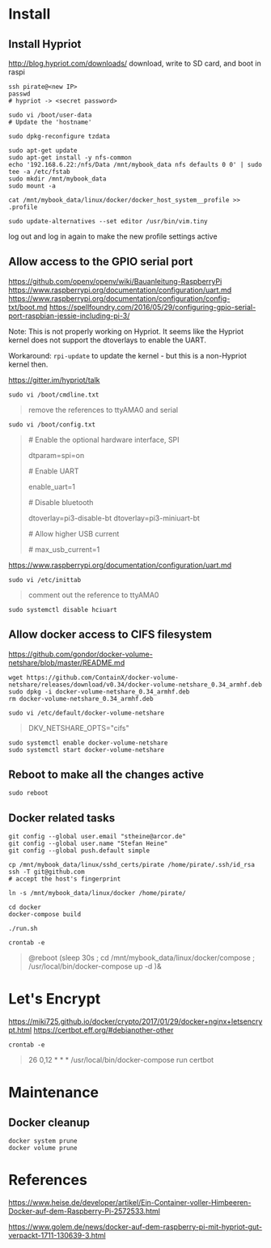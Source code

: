 # Install

## Install Hypriot
http://blog.hypriot.com/downloads/
download, write to SD card, and boot in raspi
```
ssh pirate@<new IP>
passwd
# hypriot -> <secret password>

sudo vi /boot/user-data
# Update the 'hostname'

sudo dpkg-reconfigure tzdata

sudo apt-get update
sudo apt-get install -y nfs-common
echo '192.168.6.22:/nfs/Data /mnt/mybook_data nfs defaults 0 0' | sudo tee -a /etc/fstab
sudo mkdir /mnt/mybook_data
sudo mount -a

cat /mnt/mybook_data/linux/docker/docker_host_system__profile >> .profile

sudo update-alternatives --set editor /usr/bin/vim.tiny
```

log out and log in again to make the new profile settings active


## Allow access to the GPIO serial port

https://github.com/openv/openv/wiki/Bauanleitung-RaspberryPi
https://www.raspberrypi.org/documentation/configuration/uart.md
https://www.raspberrypi.org/documentation/configuration/config-txt/boot.md
https://spellfoundry.com/2016/05/29/configuring-gpio-serial-port-raspbian-jessie-including-pi-3/

Note: This is not properly working on Hypriot. It seems like the Hypriot kernel does not support the dtoverlays to enable the UART.

Workaround: ```rpi-update``` to update the kernel - but this is a non-Hypriot kernel then.

https://gitter.im/hypriot/talk

```
sudo vi /boot/cmdline.txt
```
> remove the references to ttyAMA0 and serial

```
sudo vi /boot/config.txt
```
> \# Enable the optional hardware interface, SPI
>
> dtparam=spi=on
>
> \# Enable UART
>
> enable_uart=1
> 
> \# Disable bluetooth
>
> dtoverlay=pi3-disable-bt
> dtoverlay=pi3-miniuart-bt
> 
> \# Allow higher USB current
>
> \# max_usb_current=1

https://www.raspberrypi.org/documentation/configuration/uart.md

```
sudo vi /etc/inittab
```
> comment out the reference to ttyAMA0

```
sudo systemctl disable hciuart
```

## Allow docker access to CIFS filesystem

https://github.com/gondor/docker-volume-netshare/blob/master/README.md

```
wget https://github.com/ContainX/docker-volume-netshare/releases/download/v0.34/docker-volume-netshare_0.34_armhf.deb
sudo dpkg -i docker-volume-netshare_0.34_armhf.deb
rm docker-volume-netshare_0.34_armhf.deb

sudo vi /etc/default/docker-volume-netshare
```
> DKV_NETSHARE_OPTS="cifs"
```
sudo systemctl enable docker-volume-netshare
sudo systemctl start docker-volume-netshare
```

## Reboot to make all the changes active

```
sudo reboot
```

## Docker related tasks
```
git config --global user.email "stheine@arcor.de"
git config --global user.name "Stefan Heine"
git config --global push.default simple

cp /mnt/mybook_data/linux/sshd_certs/pirate /home/pirate/.ssh/id_rsa
ssh -T git@github.com
# accept the host's fingerprint

ln -s /mnt/mybook_data/linux/docker /home/pirate/

cd docker
docker-compose build

./run.sh

crontab -e
```
> @reboot (sleep 30s ; cd /mnt/mybook_data/linux/docker/compose ; /usr/local/bin/docker-compose up -d )&

# Let's Encrypt

https://miki725.github.io/docker/crypto/2017/01/29/docker+nginx+letsencrypt.html
https://certbot.eff.org/#debianother-other

```
crontab -e
```
> 26 0,12 * * * /usr/local/bin/docker-compose run certbot

# Maintenance

## Docker cleanup

```
docker system prune
docker volume prune
```

# References

https://www.heise.de/developer/artikel/Ein-Container-voller-Himbeeren-Docker-auf-dem-Raspberry-Pi-2572533.html

https://www.golem.de/news/docker-auf-dem-raspberry-pi-mit-hypriot-gut-verpackt-1711-130639-3.html
